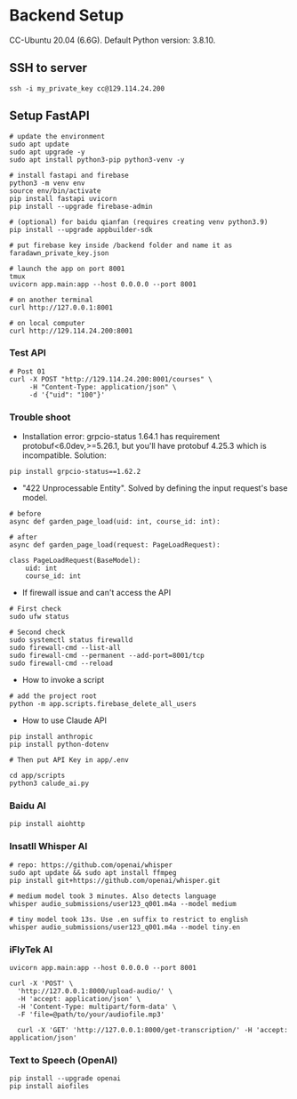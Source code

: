 # Backend Setup
CC-Ubuntu 20.04 (6.6G). Default Python version: 3.8.10.

## SSH to server
```
ssh -i my_private_key cc@129.114.24.200
```

## Setup FastAPI
```
# update the environment
sudo apt update
sudo apt upgrade -y
sudo apt install python3-pip python3-venv -y

# install fastapi and firebase
python3 -m venv env
source env/bin/activate
pip install fastapi uvicorn
pip install --upgrade firebase-admin

# (optional) for baidu qianfan (requires creating venv python3.9)
pip install --upgrade appbuilder-sdk

# put firebase key inside /backend folder and name it as
faradawn_private_key.json

# launch the app on port 8001
tmux
uvicorn app.main:app --host 0.0.0.0 --port 8001

# on another terminal
curl http://127.0.0.1:8001

# on local computer
curl http://129.114.24.200:8001
```



### Test API
```
# Post 01
curl -X POST "http://129.114.24.200:8001/courses" \
     -H "Content-Type: application/json" \
     -d '{"uid": "100"}'
```

### Trouble shoot
- Installation error: grpcio-status 1.64.1 has requirement protobuf<6.0dev,>=5.26.1, but you'll have protobuf 4.25.3 which is incompatible.
Solution:
```
pip install grpcio-status==1.62.2
```

- "422 Unprocessable Entity". Solved by defining the input request's base model.
```
# before
async def garden_page_load(uid: int, course_id: int):

# after
async def garden_page_load(request: PageLoadRequest):

class PageLoadRequest(BaseModel):
    uid: int
    course_id: int
```

- If firewall issue and can't access the API
```
# First check
sudo ufw status

# Second check
sudo systemctl status firewalld
sudo firewall-cmd --list-all
sudo firewall-cmd --permanent --add-port=8001/tcp
sudo firewall-cmd --reload
```

- How to invoke a script
```
# add the project root
python -m app.scripts.firebase_delete_all_users
```

- How to use Claude API
```
pip install anthropic
pip install python-dotenv

# Then put API Key in app/.env

cd app/scripts
python3 calude_ai.py
```

### Baidu AI
```
pip install aiohttp
```

### Insatll Whisper AI
```
# repo: https://github.com/openai/whisper
sudo apt update && sudo apt install ffmpeg
pip install git+https://github.com/openai/whisper.git 

# medium model took 3 minutes. Also detects language
whisper audio_submissions/user123_q001.m4a --model medium

# tiny model took 13s. Use .en suffix to restrict to english
whisper audio_submissions/user123_q001.m4a --model tiny.en
```
### iFlyTek AI
```
uvicorn app.main:app --host 0.0.0.0 --port 8001

curl -X 'POST' \
  'http://127.0.0.1:8000/upload-audio/' \
  -H 'accept: application/json' \
  -H 'Content-Type: multipart/form-data' \
  -F 'file=@path/to/your/audiofile.mp3'

  curl -X 'GET' 'http://127.0.0.1:8000/get-transcription/' -H 'accept: application/json'
```

### Text to Speech (OpenAI)
```
pip install --upgrade openai
pip install aiofiles
```